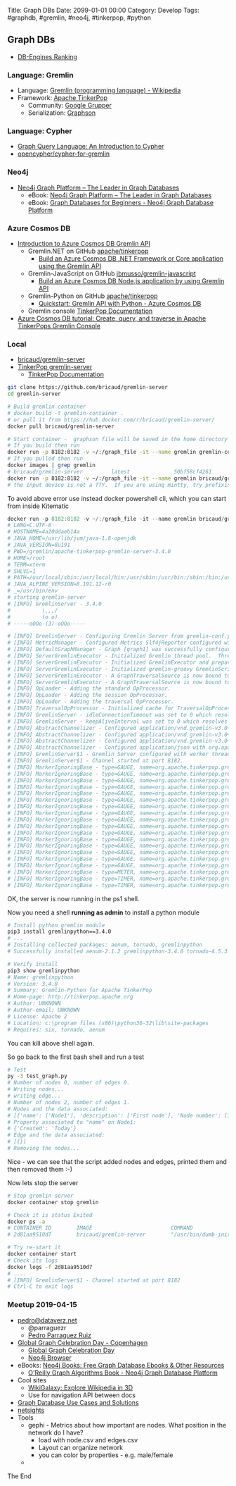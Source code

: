 Title:  Graph DBs
Date: 2099-01-01 00:00
Category: Develop
Tags: #graphdb, #gremlin, #neo4j, #tinkerpop, #python

## Graph DBs

* [DB-Engines Ranking](https://db-engines.com/en/ranking/graph+dbms)

### Language: Gremlin

* Language: [Gremlin (programming language) - Wikipedia](https://en.wikipedia.org/wiki/Gremlin_(programming_language))
* Framework: [Apache TinkerPop](http://tinkerpop.apache.org/)
    * Community: [Google Grupper](https://groups.google.com/forum/#!forum/gremlin-users)
    * Serialization: [Graphson](http://tinkerpop.apache.org/docs/3.4.1/dev/io/#graphson)

### Language: Cypher

* [Graph Query Language: An Introduction to Cypher](https://neo4j.com/developer/cypher-query-language/)
* [opencypher/cypher-for-gremlin](https://github.com/opencypher/cypher-for-gremlin)

### Neo4j

* [Neo4j Graph Platform – The Leader in Graph Databases](https://neo4j.com/)
    * eBook: [Neo4j Graph Platform – The Leader in Graph Databases](https://neo4j.com/)
    * eBook: [Graph Databases for Beginners - Neo4j Graph Database Platform](https://neo4j.com/whitepapers/graph-databases-beginners-ebook/?ref=home)

### Azure Cosmos DB

* [Introduction to Azure Cosmos DB Gremlin API](https://docs.microsoft.com/en-us/azure/cosmos-db/graph-introduction)
    * Gremlin.NET on GitHub [apache/tinkerpop](https://github.com/apache/tinkerpop/tree/master/gremlin-dotnet)
        * [Build an Azure Cosmos DB .NET Framework or Core application using the Gremlin API](https://docs.microsoft.com/en-us/azure/cosmos-db/create-graph-dotnet)
    * Gremlin-JavaScript on GitHub [jbmusso/gremlin-javascript](https://github.com/jbmusso/gremlin-javascript)
        * [Build an Azure Cosmos DB Node.js application by using Gremlin API](https://docs.microsoft.com/en-us/azure/cosmos-db/create-graph-nodejs)
    * Gremlin-Python on GitHub [apache/tinkerpop](https://github.com/apache/tinkerpop/tree/master/gremlin-python)
        * [Quickstart: Gremlin API with Python - Azure Cosmos DB](https://docs.microsoft.com/en-us/azure/cosmos-db/create-graph-python)
    * Gremlin console [TinkerPop Documentation](https://tinkerpop.apache.org/docs/current/reference/#gremlin-console)
* [Azure Cosmos DB tutorial: Create, query, and traverse in Apache TinkerPops Gremlin Console](https://docs.microsoft.com/en-us/azure/cosmos-db/create-graph-gremlin-console)

### Local

* [bricaud/gremlin-server](https://github.com/bricaud/gremlin-server)
* [TinkerPop gremlin-server](https://tinkerpop.apache.org/docs/current/reference/#gremlin-server)
    * [TinkerPop Documentation](https://tinkerpop.apache.org/docs/current/reference/#connecting-gremlin-server)

```bash
git clone https://github.com/bricaud/gremlin-server
cd gremlin-server

# Build gremlin container
# docker build -t gremlin-container .
# or pull it from https://hub.docker.com/r/bricaud/gremlin-server/
docker pull bricaud/gremlin-server

# Start container -  graphson file will be saved in the home directory ~/
# If you build then run
docker run -p 8182:8182 -v ~/:/graph_file -it --name gremlin gremlin-container
# If you pulled then run
docker images | grep gremlin
# bricaud/gremlin-server         latest              50bf58cf4261        2 months ago        431MB
docker run -p 8182:8182 -v ~/:/graph_file -it --name gremlin bricaud/gremlin-server
# the input device is not a TTY.  If you are using mintty, try prefixing the command with 'winpty'
```

To avoid above error use instead docker powershell cli, which you can start from inside Kitematic
```ps1
docker run -p 8182:8182 -v ~/:/graph_file -it --name gremlin bricaud/gremlin-server
# LANG=C.UTF-8
# HOSTNAME=4a20ddaeb14a
# JAVA_HOME=/usr/lib/jvm/java-1.8-openjdk
# JAVA_VERSION=8u191
# PWD=/gremlin/apache-tinkerpop-gremlin-server-3.4.0
# HOME=/root
# TERM=xterm
# SHLVL=1
# PATH=/usr/local/sbin:/usr/local/bin:/usr/sbin:/usr/bin:/sbin:/bin:/usr/lib/jvm/java-1.8-openjdk/jre/bin:/usr/lib/jvm/java-1.8-openjdk/bin
# JAVA_ALPINE_VERSION=8.191.12-r0
# _=/usr/bin/env
# starting gremlin-server
# [INFO] GremlinServer - 3.4.0
#          \,,,/
#          (o o)
# -----oOOo-(3)-oOOo-----

# [INFO] GremlinServer - Configuring Gremlin Server from gremlin-conf.yaml
# [INFO] MetricManager - Configured Metrics Slf4jReporter configured with interval=180000ms and loggerName=org.apache.tinkerpop.gremlin.server.Settings$Slf4jReporterMetrics
# [INFO] DefaultGraphManager - Graph [graph1] was successfully configured via [gremlin-graph-main.properties].
# [INFO] ServerGremlinExecutor - Initialized Gremlin thread pool.  Threads in pool named with pattern gremlin-*
# [INFO] ServerGremlinExecutor - Initialized GremlinExecutor and preparing GremlinScriptEngines instances.
# [INFO] ServerGremlinExecutor - Initialized gremlin-groovy GremlinScriptEngine and registered metrics
# [INFO] ServerGremlinExecutor - A GraphTraversalSource is now bound to [g] with graphtraversalsource[tinkergraph[vertices:0 edges:0], standard]
# [INFO] ServerGremlinExecutor - A GraphTraversalSource is now bound to [g1] with graphtraversalsource[tinkergraph[vertices:0 edges:0], standard]
# [INFO] OpLoader - Adding the standard OpProcessor.
# [INFO] OpLoader - Adding the session OpProcessor.
# [INFO] OpLoader - Adding the traversal OpProcessor.
# [INFO] TraversalOpProcessor - Initialized cache for TraversalOpProcessor with size 1000 and expiration time of 600000 ms
# [INFO] GremlinServer - idleConnectionTimeout was set to 0 which resolves to 0 seconds when configuring this value - this feature will be disabled
# [INFO] GremlinServer - keepAliveInterval was set to 0 which resolves to 0 seconds when configuring this value - this feature will be disabled
# [INFO] AbstractChannelizer - Configured application/vnd.gremlin-v3.0+gryo with org.apache.tinkerpop.gremlin.driver.ser.GryoMessageSerializerV3d0
# [INFO] AbstractChannelizer - Configured application/vnd.gremlin-v3.0+gryo-stringd with org.apache.tinkerpop.gremlin.driver.ser.GryoMessageSerializerV3d0
# [INFO] AbstractChannelizer - Configured application/vnd.gremlin-v3.0+json with org.apache.tinkerpop.gremlin.driver.ser.GraphSONMessageSerializerV3d0
# [INFO] AbstractChannelizer - Configured application/json with org.apache.tinkerpop.gremlin.driver.ser.GraphSONMessageSerializerV3d0
# [INFO] GremlinServer$1 - Gremlin Server configured with worker thread pool of 1, gremlin pool of 8 and boss thread pool of 1.
# [INFO] GremlinServer$1 - Channel started at port 8182.
# [INFO] MarkerIgnoringBase - type=GAUGE, name=org.apache.tinkerpop.gremlin.server.GremlinServer.gremlin-groovy.sessionless.class-cache.average-load-penalty, value=1.1320263E9
# [INFO] MarkerIgnoringBase - type=GAUGE, name=org.apache.tinkerpop.gremlin.server.GremlinServer.gremlin-groovy.sessionless.class-cache.estimated-size, value=2
# [INFO] MarkerIgnoringBase - type=GAUGE, name=org.apache.tinkerpop.gremlin.server.GremlinServer.gremlin-groovy.sessionless.class-cache.eviction-count, value=0
# [INFO] MarkerIgnoringBase - type=GAUGE, name=org.apache.tinkerpop.gremlin.server.GremlinServer.gremlin-groovy.sessionless.class-cache.eviction-weight, value=0
# [INFO] MarkerIgnoringBase - type=GAUGE, name=org.apache.tinkerpop.gremlin.server.GremlinServer.gremlin-groovy.sessionless.class-cache.hit-count, value=0
# [INFO] MarkerIgnoringBase - type=GAUGE, name=org.apache.tinkerpop.gremlin.server.GremlinServer.gremlin-groovy.sessionless.class-cache.hit-rate, value=0.0
# [INFO] MarkerIgnoringBase - type=GAUGE, name=org.apache.tinkerpop.gremlin.server.GremlinServer.gremlin-groovy.sessionless.class-cache.load-count, value=2
# [INFO] MarkerIgnoringBase - type=GAUGE, name=org.apache.tinkerpop.gremlin.server.GremlinServer.gremlin-groovy.sessionless.class-cache.load-failure-count, value=0
# [INFO] MarkerIgnoringBase - type=GAUGE, name=org.apache.tinkerpop.gremlin.server.GremlinServer.gremlin-groovy.sessionless.class-cache.load-failure-rate, value=0.0
# [INFO] MarkerIgnoringBase - type=GAUGE, name=org.apache.tinkerpop.gremlin.server.GremlinServer.gremlin-groovy.sessionless.class-cache.load-success-count, value=2
# [INFO] MarkerIgnoringBase - type=GAUGE, name=org.apache.tinkerpop.gremlin.server.GremlinServer.gremlin-groovy.sessionless.class-cache.long-run-compilation-count, value=0
# [INFO] MarkerIgnoringBase - type=GAUGE, name=org.apache.tinkerpop.gremlin.server.GremlinServer.gremlin-groovy.sessionless.class-cache.miss-count, value=2
# [INFO] MarkerIgnoringBase - type=GAUGE, name=org.apache.tinkerpop.gremlin.server.GremlinServer.gremlin-groovy.sessionless.class-cache.miss-rate, value=1.0
# [INFO] MarkerIgnoringBase - type=GAUGE, name=org.apache.tinkerpop.gremlin.server.GremlinServer.gremlin-groovy.sessionless.class-cache.request-count, value=2
# [INFO] MarkerIgnoringBase - type=GAUGE, name=org.apache.tinkerpop.gremlin.server.GremlinServer.gremlin-groovy.sessionless.class-cache.total-load-time, value=2264052600
# [INFO] MarkerIgnoringBase - type=GAUGE, name=org.apache.tinkerpop.gremlin.server.GremlinServer.sessions, value=0
# [INFO] MarkerIgnoringBase - type=METER, name=org.apache.tinkerpop.gremlin.server.GremlinServer.errors, count=0, mean_rate=0.0, m1=0.0, m5=0.0, m15=0.0, rate_unit=events/second
# [INFO] MarkerIgnoringBase - type=TIMER, name=org.apache.tinkerpop.gremlin.server.GremlinServer.op.eval, count=0, min=0.0, max=0.0, mean=0.0, stddev=0.0, median=0.0, p75=0.0, p95=0.0, p98=0.0, p99=0.0, p999=0.0, mean_rate=0.0, m1=0.0, m5=0.0, m15=0.0, rate_unit=events/second, duration_unit=milliseconds
# [INFO] MarkerIgnoringBase - type=TIMER, name=org.apache.tinkerpop.gremlin.server.GremlinServer.op.traversal, count=0, min=0.0, max=0.0, mean=0.0, stddev=0.0, median=0.0, p75=0.0, p95=0.0, p98=0.0, p99=0.0, p999=0.0, mean_rate=0.0, m1=0.0, m5=0.0, m15=0.0, rate_unit=events/second, duration_unit=milliseconds
```

OK, the server is now running in the ps1 shell.  

Now you need a shell **running as admin** to install a python module

```bash
# Install python gremlin module
pip3 install gremlinpython==3.4.0
# ...
# Installing collected packages: aenum, tornado, gremlinpython
# Successfully installed aenum-2.1.2 gremlinpython-3.4.0 tornado-4.5.3

# Verify install
pip3 show gremlinpython
# Name: gremlinpython
# Version: 3.4.0
# Summary: Gremlin-Python for Apache TinkerPop
# Home-page: http://tinkerpop.apache.org
# Author: UNKNOWN
# Author-email: UNKNOWN
# License: Apache 2
# Location: c:\program files (x86)\python36-32\lib\site-packages
# Requires: six, tornado, aenum
```

You can kill above shell again.  

So go back to the first bash shell and run a test

```bash
# Test
py -3 test_graph.py
# Number of nodes 0, number of edges 0.
# Writing nodes...
# writing edge...
# Number of nodes 2, number of edges 1.
# Nodes and the data associated:
# [{'name': ['Node1'], 'description': ['First node'], 'Node number': [1]}, {'name': ['Node2'], 'description': ['Second node'], 'Node number': [2]}]
# Property associated to "name" on Node1:
# {'Created': 'Today'}
# Edge and the data associated:
# [{}]
# Removing the nodes...
```

Nice - we can see that the script added nodes and edges, printed them and then removed them :-)  

Now lets stop the server  

```bash
# Stop gremlin server
docker container stop gremlin

# Check it is status Exited
docker ps -a
# CONTAINER ID        IMAGE                         COMMAND                  CREATED             STATUS                     PORTS                NAMES
# 2d81aa9510d7        bricaud/gremlin-server        "/usr/bin/dumb-init …"   39 minutes ago      Exited (0) 3 minutes ago                        gremlin

# Try re-start it
docker container start 
# Check its logs
docker logs -f 2d81aa9510d7
# ....
# [INFO] GremlinServer$1 - Channel started at port 8182
# Ctrl-C to exit logs
```

### Meetup 2019-04-15

* pedro@dataverz.net
    * @parraguezr
    * [Pedro Parraguez Ruiz](https://www.parraguezr.net/)
* [Global Graph Celebration Day - Copenhagen](https://www.meetup.com/Copenhagen-Graph-Databases-Meetup/events/259549580/)
    * [Global Graph Celebration Day](https://globalgraphcelebrationday.com/)
    * [Neo4j Browser](https://88f0bc82.databases.neo4j.io/browser/)
* eBooks: [Neo4j Books: Free Graph Database Ebooks &amp; Other Resources](https://neo4j.com/books/)
    * [O&#039;Reilly Graph Algorithms Book - Neo4j Graph Database Platform](https://neo4j.com/graph-algorithms-book/)
* Cool sites
    * [WikiGalaxy: Explore Wikipedia in 3D](http://wiki.polyfra.me/)
    * Use for navigation API between docs
* [Graph Database Use Cases and Solutions](https://neo4j.com/use-cases/)
* [netsights](http://www.netsights.dk/)
* Tools
    * gephi - Metrics about how important are nodes. What position in the network do I have?
        * load with node.csv and edges.csv
        * Layout can organize network
        * you can color by properties - e.g. male/female
    * 


The End
